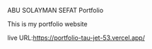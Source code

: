ABU SOLAYMAN SEFAT Portfolio 



This is my portfolio website

live URL:https://portfolio-tau-jet-53.vercel.app/
